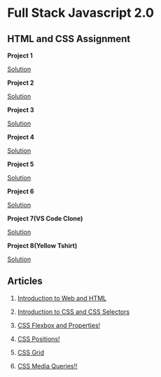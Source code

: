 # Full Stack Javascript 2.0

## HTML and CSS Assignment

**Project 1**

[Solution](./HTML%20and%20CSS%20assignment/FSJS%202.0%20Project%2001/Readme.md)

**Project 2**

[Solution](./HTML%20and%20CSS%20assignment/FSJS%202.0%20Project%2002/Readme.md)

**Project 3**

[Solution](./HTML%20and%20CSS%20assignment/FSJS%202.0%20Project%2003/Readme.md)

**Project 4**

[Solution](./HTML%20and%20CSS%20assignment/FSJS%202.0%20Project%2004/Readme.md)

**Project 5**

[Solution](./HTML%20and%20CSS%20assignment/FSJS%202.0%20Project%2005/Readme.md)

**Project 6**

[Solution](./HTML%20and%20CSS%20assignment/FSJS%202.0%20Project%2006/Readme.md)

**Project 7(VS Code Clone)**

[Solution](./HTML%20and%20CSS%20assignment/VsCode_Clone/Readme.md)

**Project 8(Yellow Tshirt)**

[Solution](./HTML%20and%20CSS%20assignment/yellowtshirt/readme.md)

## Articles

1. [Introduction to Web and HTML](https://nikhil15.hashnode.dev/introduction-to-web-and-html "Article 1")

2. [Introduction to CSS and CSS Selectors](https://nikhil15.hashnode.dev/introduction-to-css-and-css-selectors "Article 2")

3. [CSS Flexbox and Properties!](https://nikhil15.hashnode.dev/css-flexbox-and-properties "Article 3")

4. [CSS Positions!](https://nikhil15.hashnode.dev/css-positions "Article 4")

5. [CSS Grid](https://nikhil15.hashnode.dev/css-grid "Article 5")

6. [CSS Media Queries!!](https://nikhil15.hashnode.dev/css-media-queries "Article 6")
